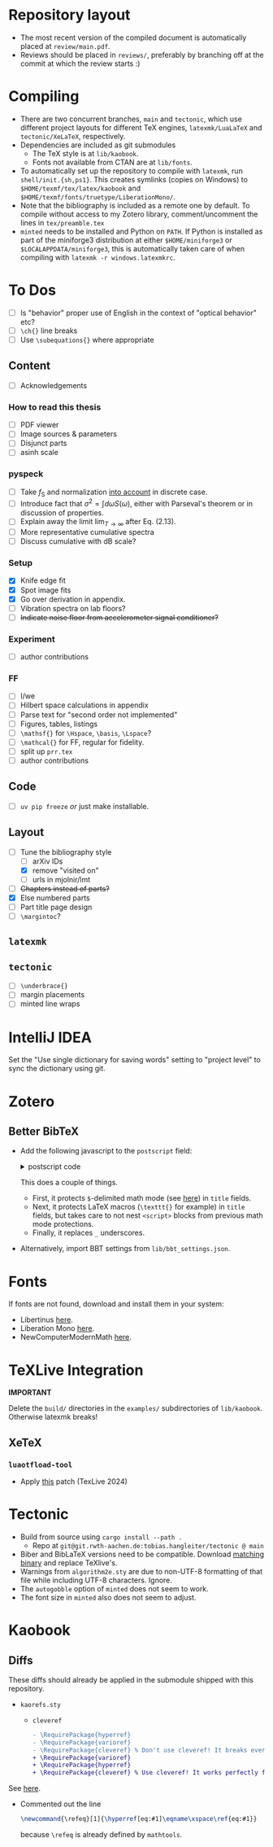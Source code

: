 # Repository layout
- The most recent version of the compiled document is automatically placed at `review/main.pdf`.
- Reviews should be placed in `reviews/`, preferably by branching off at the commit at which the review starts :)

# Compiling
- There are two concurrent branches, `main` and `tectonic`, which use different project layouts for different TeX engines, `latexmk/LuaLaTeX` and `tectonic/XeLaTeX`, respectively.
- Dependencies are included as git submodules
    - The TeX style is at `lib/kaobook`.
    - Fonts not available from CTAN are at `lib/fonts`.
- To automatically set up the repository to compile with `latexmk`, run `shell/init.{sh,ps1}`.
  This creates symlinks (copies on Windows) to `$HOME/texmf/tex/latex/kaobook` and `$HOME/texmf/fonts/truetype/LiberationMono/`.
- Note that the bibliography is included as a remote one by default. To compile without access to my Zotero library, comment/uncomment the lines in `tex/preamble.tex`
- `minted` needs to be installed and Python on `PATH`. If Python is installed as part of the miniforge3 distribution at either `$HOME/miniforge3` or `$LOCALAPPDATA/miniforge3`, this is automatically taken care of when compiling with `latexmk -r windows.latexmkrc`.

# To Dos

- [ ] Is "behavior" proper use of English in the context of "optical behavior" etc?
- [ ] `\ch{}` line breaks
- [ ] Use `\subequations{}` where appropriate

## Content
- [ ] Acknowledgements

### How to read this thesis
- [ ] PDF viewer
- [ ] Image sources & parameters
- [ ] Disjunct parts
- [ ] $\mathrm{asinh}$ scale

### pyspeck
- [ ] Take $f_\mathrm{S}$ and normalization [into account](https://en.wikipedia.org/wiki/Spectral_density#Energy_spectral_density) in discrete case.
- [ ] Introduce fact that $\sigma^2 = \int d\omega S(\omega)$, either with Parseval's theorem or in discussion of properties.
- [ ] Explain away the limit $\lim_{T\rightarrow\infty}$ after Eq. (2.13).
- [ ] More representative cumulative spectra
- [ ] Discuss cumulative with dB scale?

### Setup
- [x] Knife edge fit
- [x] Spot image fits
- [x] Go over derivation in appendix.
- [ ] Vibration spectra on lab floors?
- [ ] ~~Indicate noise floor from accelerometer signal conditioner?~~

### Experiment
- [ ] author contributions

### FF
- [ ] I/we
- [ ] Hilbert space calculations in appendix
- [ ] Parse text for "second order not implemented"
- [ ] Figures, tables, listings
- [ ] `\mathsf{}` for `\Hspace`, `\basis`, `\Lspace`?
- [ ] `\mathcal{}` for FF, regular for fidelity.
- [ ] split up `prr.tex`
- [ ] author contributions

## Code
- [ ] `uv pip freeze` *or* just make installable.

## Layout
- [ ] Tune the bibliography style
    - [ ] arXiv IDs
    - [x] remove "visited on"
    - [ ] urls in mjolnir/lmt
- [ ] ~~Chapters instead of parts?~~
- [x] Else numbered parts
- [ ] Part title page design
- [ ] `\margintoc`?

## `latexmk`

## `tectonic`
- [ ] `\underbrace{}`
- [ ] margin placements
- [ ] minted line wraps

# IntelliJ IDEA
Set the "Use single dictionary for saving words" setting to "project level" to sync the dictionary using git.

# Zotero
## Better BibTeX
- Add the following javascript to the `postscript` field:
  <details><summary>postscript code</summary>

  ```js
  /*
  Thanks chatty:
  https://genai.rwth-aachen.de/app/conversations/6800f383ef384a984672ee4a
  */
  /**
   * Process text to protect math mode and backslashed LaTeX commands.
   * - Math mode fragments ($...$) are wrapped in <script>{…}</script>
   * - All backslashed LaTeX commands (with an optional argument) are also wrapped,
   *   while avoiding nesting over already-protected parts.
   * - For \texttt commands, underscores in their argument are escaped.
   *
   * @param {string} text - The input text.
   * @returns {string} - The processed (protected) text.
   */
  function protectLatex(text) {
    // 1. Protect math mode fragments
    text = text.replace(/(\$.*?\$)/g, '<script>{$1}</script>');

    // 2. Protect LaTeX commands, but skip any parts that are already protected.
    text = protectLatexCommandsAvoidNesting(text);

    return text;
  }

  /**
   * Processes the text so that any region that is not already wrapped in
   * a <script>{…}</script> block gets its LaTeX commands protected.
   *
   * @param {string} input - The input text.
   * @returns {string} - The text with unprotected regions processed.
   */
  function protectLatexCommandsAvoidNesting(input) {
    let output = "";
    let pos = 0;
    const openTag = "<script>{";
    const closeTag = "</script>";

    while (pos < input.length) {
      // Find the next already protected block
      let nextIdx = input.indexOf(openTag, pos);
      if (nextIdx === -1) {
        // Process remainder
        output += protectLatexCommandsInSegment(input.substring(pos));
        break;
      }
      // Process the text segment that is not yet protected.
      output += protectLatexCommandsInSegment(input.substring(pos, nextIdx));
      // Then, copy the already protected block unmodified.
      let closeIdx = input.indexOf(closeTag, nextIdx);
      if (closeIdx === -1) {
        // If there's no closing tag (should not happen), append the rest.
        output += input.substring(nextIdx);
        break;
      }
      output += input.substring(nextIdx, closeIdx + closeTag.length);
      pos = closeIdx + closeTag.length;
    }
    return output;
  }

  /**
   * Processes a text segment to wrap LaTeX commands in <script>{…}</script>.
   * This function uses a regex that looks for a backslash command (one or more word characters)
   * optionally followed by a braced argument. For \texttt commands, underscores in the argument are escaped.
   *
   * Note: This simplified regex does not handle nested braces.
   *
   * @param {string} segment - The input text segment.
   * @returns {string} - The processed segment.
   */
  function protectLatexCommandsInSegment(segment) {
    return segment.replace(/(\\\w+)(\{[^{}]*\})?/g, function(match, command, arg) {
      let fullCommand = command;
      if(arg) {
        // For \texttt commands, escape underscores in the argument.
        if (command === '\\texttt') {
          arg = arg.replace(/_/g, '\\_');
        }
        fullCommand += arg;
      }
      return '<script>{' + fullCommand + '}</script>';
    });
  }

  // Example usage in your hook:
  if (Translator.BetterTeX && tex.has.title) {
    let title = zotero.title;
    title = protectLatex(title);
    tex.add({ name: 'title', value: title });
  }
  ```

  </details>

  This does a couple of things.
  - First, it protects `$`-delimited math mode (see [here](https://retorque.re/zotero-better-bibtex/exporting/scripting/#detect-and-protect-latex-math-formulas)) in `title` fields.
  - Next, it protects LaTeX macros (`\texttt{}` for example) in `title` fields, but takes care to not nest `<script>` blocks from previous math mode protections.
  - Finally, it replaces `_` underscores.
- Alternatively, import BBT settings from `lib/bbt_settings.json`.

# Fonts
If fonts are not found, download and install them in your system:

- Libertinus [here](https://github.com/alerque/libertinus).
- Liberation Mono [here](https://git.nsa.his.se/latex/fonts/-/tree/master).
- NewComputerModernMath [here](https://ctan.org/pkg/newcomputermodern?lang=en).

# TeXLive Integration
**IMPORTANT**

Delete the `build/` directories in the `examples/` subdirectories of `lib/kaobook`. Otherwise latexmk breaks!

## XeTeX

### `luaotfload-tool`
- Apply [this](https://github.com/latex3/luaotfload/commit/12521e87463d78e2cbf0bd94a09381bf97ee29be) patch (TexLive 2024)


# Tectonic
- Build from source using `cargo install --path .`
  - Repo at `git@git.rwth-aachen.de:tobias.hangleiter/tectonic @ main`
- Biber and BibLaTeX versions need to be compatible. Download [matching binary](https://sourceforge.net/projects/biblatex-biber/files/biblatex-biber/2.17/binaries) and replace TeXlive's.
- Warnings from `algorithm2e.sty` are due to non-UTF-8 formatting of that file while including UTF-8 characters. Ignore.
- The `autogobble` option of `minted` does not seem to work.
- The font size in `minted` also does not seem to adjust.

# Kaobook

## Diffs
These diffs should already be applied in the submodule shipped with this repository.

- `kaorefs.sty`

   - `cleveref`
     ```diff
     - \RequirePackage{hyperref}
     - \RequirePackage{varioref}
     - \RequirePackage{cleveref} % Don't use cleveref! It breaks everything
     + \RequirePackage{varioref}
     + \RequirePackage{hyperref}
     + \RequirePackage{cleveref} % Use cleveref! It works perfectly fine
     ```
See [here](https://tex.stackexchange.com/questions/83037/difference-between-ref-varioref-and-cleveref-decision-for-a-thesis).

   - Commented out the line
     ```latex
     \newcommand{\refeq}[1]{\hyperref[eq:#1]\eqname\xspace\ref{eq:#1}}
     ```
     because `\refeq` is already defined by `mathtools`.
